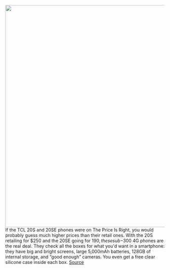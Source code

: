 <img src='https://cdn.vox-cdn.com/thumbor/WtDYcEko9pPHDLXGb76875pUTiA=/0x0:2040x1360/1200x675/filters:focal(857x517:1183x843)/cdn.vox-cdn.com/uploads/chorus_image/image/69993545/gsin_190126_4797_0019.0.jpg' width='700px' /><br/>
If the TCL 20S and 20SE phones were on The Price Is Right, you would probably guess much higher prices than their retail ones. With the 20S retailing for $250 and the 20SE going for $190, these sub-$300 4G phones are the real deal. They check all the boxes for what you'd want in a smartphone: they have big and bright screens, large 5,000mAh batteries, 128GB of internal storage, and “good enough” cameras. You even get a free clear silicone case inside each box.
<a href='https://www.theverge.com/22717002/tcl-20s-and-20se-review-budget-affordable-unlocked-smartphone'> Source <a/>